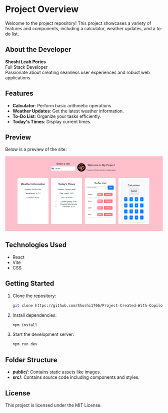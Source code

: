 # Project Overview

Welcome to the project repository! This project showcases a variety of features and components, including a calculator, weather updates, and a to-do list.

## About the Developer

**Shoshi Leah Pories**  
Full Stack Developer  
Passionate about creating seamless user experiences and robust web applications.

## Features

- **Calculator**: Perform basic arithmetic operations.
- **Weather Updates**: Get the latest weather information.
- **To-Do List**: Organize your tasks efficiently.
- **Today's Times**: Display current times.

## Preview

Below is a preview of the site:

![Site Preview](public/site-preview.png)

## Technologies Used

- React
- Vite
- CSS

## Getting Started

1. Clone the repository:
   ```bash
   git clone https://github.com/Shoshi1766/Project-Created-With-Copilot-Agent.git
   ```
2. Install dependencies:
   ```bash
   npm install
   ```
3. Start the development server:
   ```bash
   npm run dev
   ```

## Folder Structure

- **public/**: Contains static assets like images.
- **src/**: Contains source code including components and styles.

## License

This project is licensed under the MIT License.
